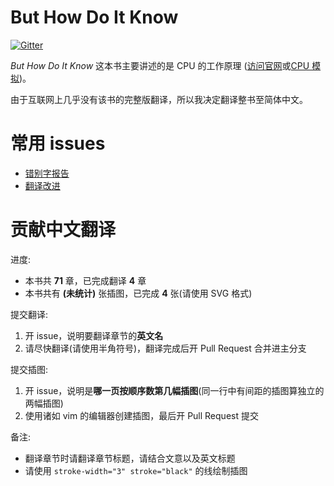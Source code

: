# But How Do It Know
[![Gitter](https://badges.gitter.im/Minecraft-in-python/but-how-do-it-know.svg)](https://gitter.im/Minecraft-in-python/but-how-do-it-know?utm_source=badge&utm_medium=badge&utm_campaign=pr-badge)

*But How Do It Know* 这本书主要讲述的是 CPU 的工作原理
([访问官网](http://www.buthowdoitknow.com/)或[CPU 模拟](http://www.buthowdoitknow.com/but_how_do_it_know_cpu_model.html))。

由于互联网上几乎没有该书的完整版翻译，所以我决定翻译整书至简体中文。

# 常用 issues

- [错别字报告](https://github。com/Minecraft-in-python/but-how-do-it-know/issues/1)
- [翻译改进](https://github。com/Minecraft-in-python/but-how-do-it-know/issues/2)

# 贡献中文翻译
进度:

- 本书共 **71** 章，已完成翻译 **4** 章
- 本书共有 **(未统计)** 张插图，已完成 **4** 张(请使用 SVG 格式)

提交翻译:

1. 开 issue，说明要翻译章节的**英文名**
2. 请尽快翻译(请使用半角符号)，翻译完成后开 Pull Request 合并进主分支

提交插图:

1. 开 issue，说明是**哪一页按顺序数第几幅插图**(同一行中有间距的插图算独立的两幅插图)
2. 使用诸如 vim 的编辑器创建插图，最后开 Pull Request 提交

备注:

- 翻译章节时请翻译章节标题，请结合文意以及英文标题
- 请使用 `stroke-width="3" stroke="black"` 的线绘制插图
